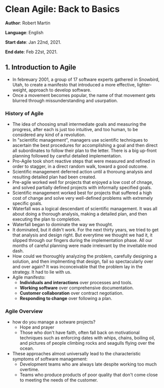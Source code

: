 # Clean Agile: Back to Basics

**Author**: Robert Martin

**Language**: English

**Start date**: Jan 22nd, 2021.

**End date**: Feb 22st, 2021.

## 1. Introduction to Agile

* In febreuary 2001, a group of 17 software experts gathered in Snowbird, Utah, to create a manifesto that introduced a more effective, lighter-weight, approach to develop software.
* Once a movement becomes popular, the name of that movement gets blurred through missunderstanding and usurpation.

### History of Agile

* The idea of choosing small intermediate goals and measuring the progress, after each is just too intuitive, and too human, to be considered any kind of a revolution.
* In "scientific management", managers use scientific techniques to ascertain the best procedures for accomplishing a goal and then direct all subordinates to follow their plan to the letter. There is a big up-front planning followed by careful detailed implementation.
* Pro-Agile took short reactive steps that were measured and refined in order to stagger, in a direct random walk, toward a good outcome.
* Scientific management deferred action until a thoroung analysis and resulting detailed plan had been created.
* Pre-agile worked well for projects that enjoyed a low cost of chnage, and solved partially defined projects with informally specified goals.
* Scientific management worked best for projects that suffered a high cost of change and solve very well-defined problems with extremely specific goals.
* Waterfall was a logical descendant of scientific management. It was all about doing a thorough analysis, making a detailed plan, and then executing the plan to completion.
* Waterfall began to dominate the way we thought.
* It dominated, but it didn't work. For the next thirty years, we tried to get that analysis and design right. But everytime we thought we had it, it slipped through our fingers during the implementation phase. All our months of careful planning were made irrelevant by the inveitable mod dash.
* How could we thoroughly analyzing the problem, carefully designing a solution, and then implmenting that design, fail so spectacularly over and over again? It was inconceivable that the problem lay in the strategy. It had to lie with us.
* Agile manifesto:
    * **Individuals and interactions** over processes and tools.
    * **Working software** over comprehensive documentation.
    * **Customer collaboration** over contract negotiation.
    * **Responding to change** over following a plan.

### Agile Overview

* how do you manage a sotware projects?
    * Hope and prayer
    * Those who don't have faith, often fall back on motivational techniques such as enforcing dates with whips, chains, boiling oil, and pictures of people climbing rocks and seagulls flying over the ocean.
* These approaches almost universally lead to the characteristic symptoms of software management:
    * Development teams who are always late despite working too much overtime.
    * Teams who produce products of poor quality that don't come close to meeting the needs of the customer.


